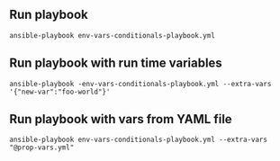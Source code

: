 ## Run playbook

```
ansible-playbook env-vars-conditionals-playbook.yml
```

## Run playbook with run time variables

```
ansible-playbook -env-vars-conditionals-playbook.yml --extra-vars '{"new-var":"foo-world"}' 
```

## Run playbook with vars from YAML file

```
ansible-playbook env-vars-conditionals-playbook.yml --extra-vars "@prop-vars.yml"
```